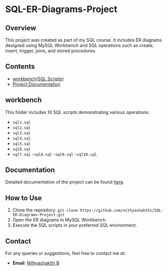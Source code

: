 # SQL-ER-Diagrams-Project


## Overview
This project was created as part of my SQL course. It includes ER diagrams designed using MySQL Workbench and SQL operations such as create, insert, trigger, joins, and stored procedures.

## Contents
- [workbench(SQL Scripts)]()
- [Project Documentation](Documentation/Project_Documentation.pdf)


## workbench
This folder includes  10 SQL scripts demonstrating various operations:
- `sql1.sql`
- `sql2.sql`
- `sql3.sql`
- `sql4.sql`
- `sql5.sql`
- `sql6.sql`
- `sql7.sql`
-`sql8.sql`
-`sql9.sql`
-`sql10.sql`

## Documentation
Detailed documentation of the project can be found [here](Documentation/Project_Documentation.pdf).

## How to Use
1. Clone the repository: `git clone https://github.com/nithyashakthi/SQL-ER-Diagrams-Project.git`
2. Open the ER diagrams in MySQL Workbench.
3. Execute the SQL scripts in your preferred SQL environment.

## Contact
For any queries or suggestions, feel free to contact me at:
- **Email**: [Nithyashakthi B](mailto:bnithya808@example.com)
